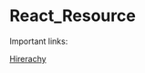 # React_Resource
Important links:

[Hirerachy](https://projects.wojtekmaj.pl/react-lifecycle-methods-diagram/)
